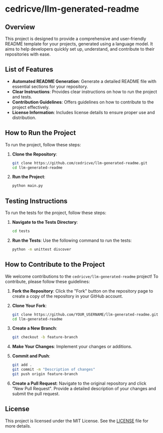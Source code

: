 # cedricve/llm-generated-readme

## Overview
This project is designed to provide a comprehensive and user-friendly README template for your projects, generated using a language model. It aims to help developers quickly set up, understand, and contribute to their repositories with ease.

## List of Features
- **Automated README Generation**: Generate a detailed README file with essential sections for your repository.
- **Clear Instructions**: Provides clear instructions on how to run the project and tests.
- **Contribution Guidelines**: Offers guidelines on how to contribute to the project effectively.
- **License Information**: Includes license details to ensure proper use and distribution.

## How to Run the Project
To run the project, follow these steps:

1. **Clone the Repository**:
   ```bash
   git clone https://github.com/cedricve/llm-generated-readme.git
   cd llm-generated-readme
   ```

2. **Run the Project**:
   ```bash
   python main.py
   ```

## Testing Instructions
To run the tests for the project, follow these steps:

1. **Navigate to the Tests Directory**:
   ```bash
   cd tests
   ```

2. **Run the Tests**:
   Use the following command to run the tests:
   ```bash
   python -m unittest discover
   ```

## How to Contribute to the Project
We welcome contributions to the `cedricve/llm-generated-readme` project! To contribute, please follow these guidelines:

1. **Fork the Repository**:
   Click the "Fork" button on the repository page to create a copy of the repository in your GitHub account.

2. **Clone Your Fork**:
   ```bash
   git clone https://github.com/YOUR_USERNAME/llm-generated-readme.git
   cd llm-generated-readme
   ```

3. **Create a New Branch**:
   ```bash
   git checkout -b feature-branch
   ```

4. **Make Your Changes**:
   Implement your changes or additions.

5. **Commit and Push**:
   ```bash
   git add .
   git commit -m "Description of changes"
   git push origin feature-branch
   ```

6. **Create a Pull Request**:
   Navigate to the original repository and click "New Pull Request". Provide a detailed description of your changes and submit the pull request.

## License
This project is licensed under the MIT License. See the [LICENSE](LICENSE) file for more details.
